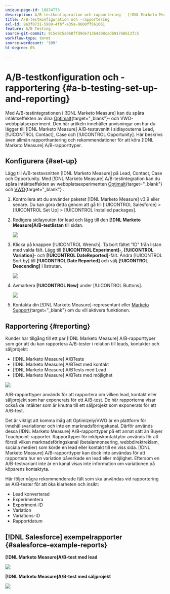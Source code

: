 ```yaml
---
unique-page-id: 18874773
description: A/B-testkonfiguration och rapportering - [!DNL Marketo Measure]
title: A/B-testkonfiguration och -rapportering
exl-id: 9a3f0731-5909-4fbf-a35a-9608ff561061
feature: A/B Testing
source-git-commit: 915e9c5a968ffd9de713b4308cadb91768613fc5
workflow-type: tm+mt
source-wordcount: '399'
ht-degree: 0%

---
```


# A/B-testkonfiguration och -rapportering {#a-b-testing-set-up-and-reporting}

Med A/B-testintegrationen i [!DNL Marketo Measure] kan du spåra intäktseffekten av dina [Optimalt](https://www.optimizely.com/){target="_blank"}- och VWO-webbplatsexperiment. Den här artikeln innehåller anvisningar om hur du lägger till [!DNL Marketo Measure] A/B-testavsnitt i sidlayouterna Lead, [!UICONTROL Contact], Case och [!UICONTROL Opportunity]. Här beskrivs även allmän rapporthantering och rekommendationer för att köra [!DNL Marketo Measure] A/B-rapporttyper.

## Konfigurera {#set-up}

Lägg till A/B-testavsnitten [!DNL Marketo Measure] på Lead, Contact, Case och Opportunity. Med [!DNL Marketo Measure] A/B-testintegration kan du spåra intäktseffekten av webbplatsexperimenten [Optimalt](https://www.optimizely.com/){target="_blank"} och [VWO](https://vwo.com/){target="_blank"} .

1. Kontrollera att du använder paketet [!DNL Marketo Measure] v3.9 eller senare. Du kan göra detta genom att gå till [!UICONTROL Salesforce] >[!UICONTROL Set Up] > [!UICONTROL Installed packages].
1. Redigera sidlayouten för lead och lägg till den **[!DNL Marketo Measure]A/B-testlistan** till sidan.

   ![](assets/1.png)

1. Klicka på knappen [!UICONTROL Wrench]. Ta bort fältet &quot;ID&quot; från listan med valda fält. Lägg till **[!UICONTROL Experiment]**-, **[!UICONTROL Variation]**- och **[!UICONTROL DateReported]**-fält. Ändra [!UICONTROL Sort by] till **[!UICONTROL Date Reported]** och välj **[!UICONTROL Descending]** i listrutan.

   ![](assets/2.png)

1. Avmarkera **[!UICONTROL New]** under [!UICONTROL Buttons].

   ![](assets/3.png)

1. Kontakta din [!DNL Marketo Measure]-representant eller [Marketo Support](https://nation.marketo.com/t5/support/ct-p/Support){target="_blank"} om du vill aktivera funktionen.

## Rapportering {#reporting}

Kunder har tillgång till ett par [!DNL Marketo Measure] A/B-rapporttyper som gör att du kan rapportera A/B-tester i relation till leads, kontakter och säljprojekt:

* [!DNL Marketo Measure] A/BTests
* [!DNL Marketo Measure] A/BTest med kontakt
* [!DNL Marketo Measure] A/BTests med Lead
* [!DNL Marketo Measure] A/BTets med möjlighet

![](assets/4.png)

A/B-rapporttyper används för att rapportera om vilken lead, kontakt eller säljprojekt som har exponerats för ett A/B-test. De här rapporterna visar också de intäkter som är knutna till ett säljprojekt som exponerats för ett A/B-test.

Det är viktigt att komma ihåg att Optimizely/VWO är en plattform för innehållsvariationer och inte en marknadsföringskanal. Därför används dessa [!DNL Marketo Measure] A/B-rapporttyper på ett annat sätt än Buyer Touchpoint-rapporter. Rapporttyper för inköpskontaktytor används för att förstå vilken marknadsföringskanal (betalannonsering, webbdirektreklam, sociala medier) som körde en lead eller kontakt till en viss sida. [!DNL Marketo Measure] A/B-rapporttyper kan dock inte användas för att rapportera hur en variation påverkade en lead eller möjlighet. Eftersom en A/B-testvariant inte är en kanal visas inte information om variationen på köparens kontaktyta.

Här följer några rekommenderade fält som ska användas vid rapportering av A/B-tester för att öka klarheten och insikt:

* Lead konverterad
* Experimentera
* Experiment-ID
* Variation
* Variations-ID
* Rapportdatum

## [!DNL Salesforce] exempelrapporter {#salesforce-example-reports}

**[!DNL Marketo Measure]A/B-test med lead**

![](assets/5.png)

**[!DNL Marketo Measure]A/B-test med säljprojekt**

![](assets/6.png)

